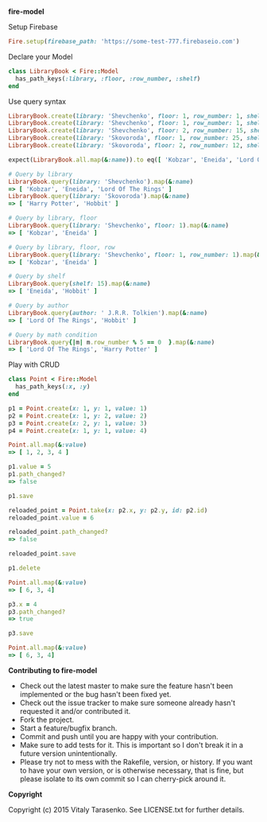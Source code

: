 **fire-model**

Setup Firebase
```ruby
Fire.setup(firebase_path: 'https://some-test-777.firebaseio.com')
```

Declare your Model
```ruby
class LibraryBook < Fire::Model
  has_path_keys(:library, :floor, :row_number, :shelf)
end
```

Use query syntax
```ruby
LibraryBook.create(library: 'Shevchenko', floor: 1, row_number: 1, shelf: 10, name: 'Kobzar', author: 'T.G. Shevchenko')
LibraryBook.create(library: 'Shevchenko', floor: 1, row_number: 1, shelf: 15, name: 'Eneida', author: 'I. Kotlyrevskiy')
LibraryBook.create(library: 'Shevchenko', floor: 2, row_number: 15, shelf: 115, name: 'Lord Of The Rings', author: ' J.R.R. Tolkien')
LibraryBook.create(library: 'Skovoroda', floor: 1, row_number: 25, shelf: 34, name: 'Harry Potter', author: 'J.K. Rowling')
LibraryBook.create(library: 'Skovoroda', floor: 2, row_number: 12, shelf: 15, name: 'Hobbit', author: ' J.R.R. Tolkien')

expect(LibraryBook.all.map(&:name)).to eq([ 'Kobzar', 'Eneida', 'Lord Of The Rings', 'Harry Potter', 'Hobbit' ])

# Query by library
LibraryBook.query(library: 'Shevchenko').map(&:name)
=> [ 'Kobzar', 'Eneida', 'Lord Of The Rings' ]
LibraryBook.query(library: 'Skovoroda').map(&:name)
=> [ 'Harry Potter', 'Hobbit' ]

# Query by library, floor
LibraryBook.query(library: 'Shevchenko', floor: 1).map(&:name)
=> [ 'Kobzar', 'Eneida' ]

# Query by library, floor, row
LibraryBook.query(library: 'Shevchenko', floor: 1, row_number: 1).map(&:name)
=> [ 'Kobzar', 'Eneida' ]

# Query by shelf
LibraryBook.query(shelf: 15).map(&:name)
=> [ 'Eneida', 'Hobbit' ]

# Query by author
LibraryBook.query(author: ' J.R.R. Tolkien').map(&:name) 
=> [ 'Lord Of The Rings', 'Hobbit' ]

# Query by math condition
LibraryBook.query{|m| m.row_number % 5 == 0  }.map(&:name)
=> [ 'Lord Of The Rings', 'Harry Potter' ]
```
Play with CRUD
```ruby
class Point < Fire::Model
  has_path_keys(:x, :y)
end

p1 = Point.create(x: 1, y: 1, value: 1)
p2 = Point.create(x: 1, y: 2, value: 2)
p3 = Point.create(x: 2, y: 1, value: 3)
p4 = Point.create(x: 1, y: 1, value: 4)

Point.all.map(&:value)
=> [ 1, 2, 3, 4 ]

p1.value = 5
p1.path_changed?
=> false

p1.save

reloaded_point = Point.take(x: p2.x, y: p2.y, id: p2.id)
reloaded_point.value = 6

reloaded_point.path_changed?
=> false

reloaded_point.save

p1.delete

Point.all.map(&:value)
=> [ 6, 3, 4]

p3.x = 4
p3.path_changed?
=> true

p3.save

Point.all.map(&:value)
=> [ 6, 3, 4]
```


**Contributing to fire-model**
 
* Check out the latest master to make sure the feature hasn't been implemented or the bug hasn't been fixed yet.
* Check out the issue tracker to make sure someone already hasn't requested it and/or contributed it.
* Fork the project.
* Start a feature/bugfix branch.
* Commit and push until you are happy with your contribution.
* Make sure to add tests for it. This is important so I don't break it in a future version unintentionally.
* Please try not to mess with the Rakefile, version, or history. If you want to have your own version, or is otherwise necessary, that is fine, but please isolate to its own commit so I can cherry-pick around it.

**Copyright**

Copyright (c) 2015 Vitaly Tarasenko. See LICENSE.txt for
further details.

